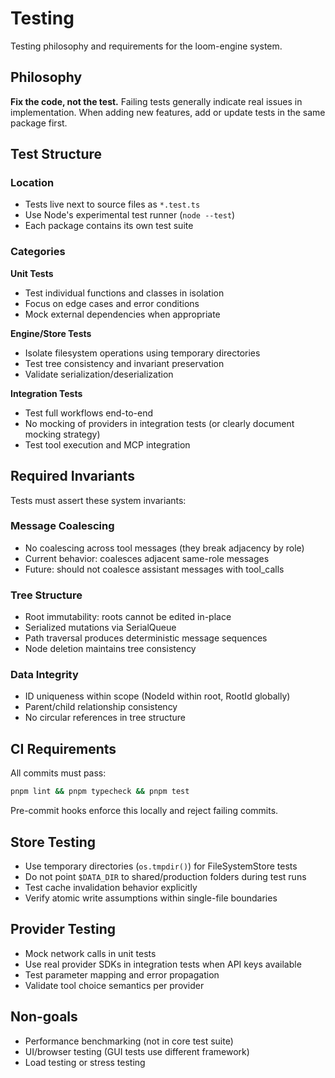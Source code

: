 # Testing

Testing philosophy and requirements for the loom-engine system.

## Philosophy

**Fix the code, not the test.** Failing tests generally indicate real issues in implementation. When adding new features, add or update tests in the same package first.

## Test Structure

### Location
- Tests live next to source files as `*.test.ts`
- Use Node's experimental test runner (`node --test`)
- Each package contains its own test suite

### Categories

**Unit Tests**
- Test individual functions and classes in isolation
- Focus on edge cases and error conditions
- Mock external dependencies when appropriate

**Engine/Store Tests**
- Isolate filesystem operations using temporary directories
- Test tree consistency and invariant preservation
- Validate serialization/deserialization

**Integration Tests**
- Test full workflows end-to-end
- No mocking of providers in integration tests (or clearly document mocking strategy)
- Test tool execution and MCP integration

## Required Invariants

Tests must assert these system invariants:

### Message Coalescing
- No coalescing across tool messages (they break adjacency by role)
- Current behavior: coalesces adjacent same-role messages
- Future: should not coalesce assistant messages with tool_calls

### Tree Structure
- Root immutability: roots cannot be edited in-place
- Serialized mutations via SerialQueue
- Path traversal produces deterministic message sequences
- Node deletion maintains tree consistency

### Data Integrity
- ID uniqueness within scope (NodeId within root, RootId globally)
- Parent/child relationship consistency
- No circular references in tree structure

## CI Requirements

All commits must pass:
```bash
pnpm lint && pnpm typecheck && pnpm test
```

Pre-commit hooks enforce this locally and reject failing commits.

## Store Testing

- Use temporary directories (`os.tmpdir()`) for FileSystemStore tests
- Do not point `$DATA_DIR` to shared/production folders during test runs
- Test cache invalidation behavior explicitly
- Verify atomic write assumptions within single-file boundaries

## Provider Testing

- Mock network calls in unit tests
- Use real provider SDKs in integration tests when API keys available
- Test parameter mapping and error propagation
- Validate tool choice semantics per provider

## Non-goals

- Performance benchmarking (not in core test suite)
- UI/browser testing (GUI tests use different framework)
- Load testing or stress testing